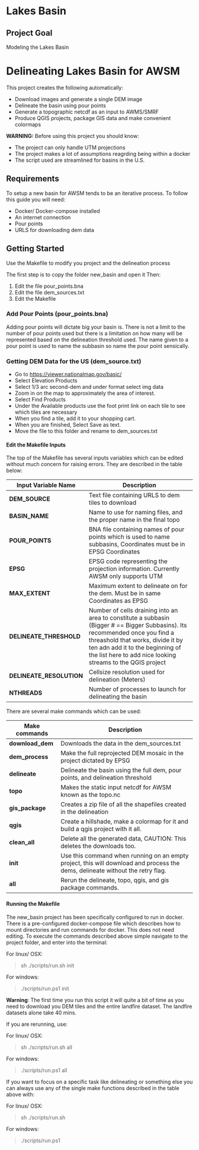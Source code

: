 # Lakes Basin

## Project Goal
Modeling the Lakes Basin

# Delineating Lakes Basin for AWSM

This project creates the following automatically:
  * Download images and generate a single DEM image
  * Delineate the basin using pour points
  * Generate a topographic netcdf as an input to AWMS/SMRF
  * Produce QGIS projects, package GIS data and make convenient colormaps

**WARNING:** Before using this project you should know:

  * The project can only handle UTM projections
  * The project makes a lot of assumptions reagrding being within a docker
  * The script used are streamlined for basins in the U.S.

## Requirements
To setup a new basin for AWSM tends to be an iterative process. To follow this
guide you will need:
  * Docker/ Docker-compose installed
  * An internet connection
  * Pour points
  * URLS for downloading dem data

## Getting Started
Use the Makefile to modify you project and the delineation process

The first step is to copy the folder new_basin and open it Then:
1. Edit the file pour_points.bna
2. Edit the file dem_sources.txt
3. Edit the Makefile

### Add Pour Points (pour_points.bna)
Adding pour points will dictate big your basin is. There is not a limit to the
number of pour points used but there is a limitation on how many will be
represented based on the delineation threshold used. The name given to a pour
point is used to name the subbasin so name the pour point sensically.

### Getting DEM Data for the US (dem_source.txt)
* Go to https://viewer.nationalmap.gov/basic/
* Select Elevation Products
* Select 1/3 arc second-dem and under format select img data
* Zoom in on the map to approximately the area of interest.
* Select Find Products
* Under the Available products use the foot print link on each tile to see which tiles are necessary
* When you find a tile, add it to your shopping cart.
* When you are finished, Select Save as text.
* Move the file to this folder and rename to dem_sources.txt

#### Edit the Makefile Inputs
The top of the Makefile has several inputs variables which can be edited without
much concern for raising errors. They are described in the table below:

| Input Variable Name          |  Description                               |
|------------------------------|--------------------------------------------|
| **DEM_SOURCE**               |  Text file containing URLS to dem tiles to download
| **BASIN_NAME**               | Name to use for naming files, and the proper name in the final topo
| **POUR_POINTS**              | BNA file containing names of pour points which is used to name subbasins, Coordinates must be in EPSG Coordinates
| **EPSG**                     | EPSG code representing the projection information. Currently AWSM only supports UTM
| **MAX_EXTENT**               | Maximum extent to delineate on for the dem. Must be in same Coordinates as EPSG
| **DELINEATE_THRESHOLD**      | Number of cells draining into an area to constitute a subbasin (Bigger # == Bigger Subbasins). Its recommended once you find a threashold that works, divide it by ten adn add it to the beginning of the list here to add nice looking streams to the QGIS project
| **DELINEATE_RESOLUTION**     | Cellsize resolution used for delineation (Meters)
| **NTHREADS**                 | Number of processes to launch for delineating the basin

There are several make commands which can be used:

| Make commands    | Description                                               |
|------------------|-----------------------------------------------------------|
| **download_dem** | Downloads the data in the dem_sources.txt
| **dem_process**  | Make the full reprojected DEM mosaic in the project dictated by EPSG
| **delineate**    | Delineate the basin using the full dem, pour points, and delineation threshold
| **topo**         | Makes the static input netcdf for AWSM known as the topo.nc
| **gis_package**  | Creates a zip file of all the shapefiles created in the delineation
| **qgis**         | Create a hillshade, make a colormap for it and build a qgis project with it all.
| **clean_all**    | Delete all the generated data, CAUTION: This deletes the downloads too.
| **init**         | Use this command when running on an empty project, this will download and process the dems, delineate without the retry flag.
| **all**          | Rerun the delineate, topo, qgis, and gis package commands.

#### Running the Makefile
The new_basin project has been specifically configured to run in docker.
There is a pre-configured docker-compose file which describes how to mount
directories and run commands for docker. This does not need editing.
To execute the commands described above simple navigate to the project folder,
and enter into the terminal:

For linux/ OSX:
> sh ./scripts/run.sh init

For windows:
> ./scripts/run.ps1 init

**Warning**: The first time you run this script it will quite a bit of time as
you need to download you DEM tiles and the entire landfire dataset. The landfire
datasets alone take 40 mins.

If you are rerunning, use:

For linux/ OSX:
> sh ./scripts/run.sh all

For windows:
> ./scripts/run.ps1 all

If you want to focus on a specific task like delineating or something else you
can always use any of the single make functions described in the table above
with:

For linux/ OSX:
> sh ./scripts/run.sh <command>

For windows:
> ./scripts/run.ps1 <command>
